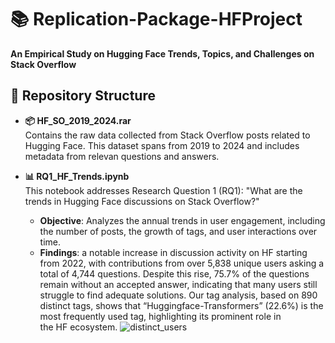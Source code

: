 # 📚 Replication-Package-HFProject
**An Empirical Study on Hugging Face Trends, Topics, and Challenges on Stack Overflow**

## 📂 Repository Structure

- **📦 HF_SO_2019_2024.rar**   
  Contains the raw data collected from Stack Overflow posts related to Hugging Face. This dataset spans from 2019 to 2024 and includes metadata from relevan 
  questions and answers.

- **📊 RQ1_HF_Trends.ipynb**  
  This notebook addresses Research Question 1 (RQ1): "What are the trends in Hugging Face discussions on Stack Overflow?"  
  - **Objective**: Analyzes the annual trends in user engagement, including the number of posts, the growth of tags, and user interactions over time.
  - **Findings**: a notable increase in discussion activity on HF starting from 2022, with contributions from over 5,838 unique users asking a total of 4,744 
  questions. Despite this rise, 75.7% of the questions remain without an accepted answer, indicating that many users still struggle to find adequate solutions.
  Our tag analysis, based on 890 distinct tags, shows that “Huggingface-Transformers” (22.6%) is the most frequently used tag, highlighting its prominent role in  
  the HF ecosystem.
  ![distinct_users](https://github.com/user-attachments/assets/defaf03b-1b5a-44ee-9842-0aa359eaa02d)
